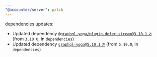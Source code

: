 ```yaml
---
"@accounter/server": patch
---
```

dependencies updates:
  - Updated dependency [`@graphql-yoga/plugin-defer-stream@3.10.1` ↗︎](https://www.npmjs.com/package/@graphql-yoga/plugin-defer-stream/v/3.10.1) (from `3.10.0`, in `dependencies`)
  - Updated dependency [`graphql-yoga@5.10.1` ↗︎](https://www.npmjs.com/package/graphql-yoga/v/5.10.1) (from `5.10.0`, in `dependencies`)
